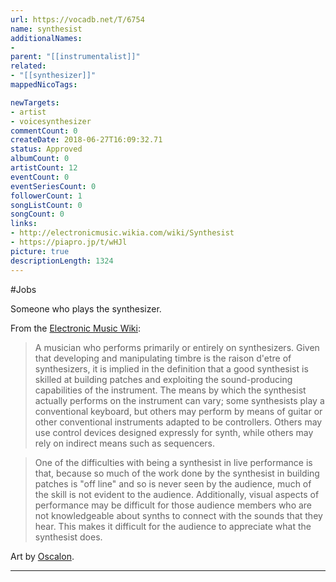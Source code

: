 ```yaml
---
url: https://vocadb.net/T/6754
name: synthesist
additionalNames: 
- 
parent: "[[instrumentalist]]"
related:
- "[[synthesizer]]"
mappedNicoTags:

newTargets:
- artist
- voicesynthesizer
commentCount: 0
createDate: 2018-06-27T16:09:32.71
status: Approved
albumCount: 0
artistCount: 12
eventCount: 0
eventSeriesCount: 0
followerCount: 1
songListCount: 0
songCount: 0
links: 
- http://electronicmusic.wikia.com/wiki/Synthesist
- https://piapro.jp/t/wHJl
picture: true
descriptionLength: 1324
---
```


#Jobs

Someone who plays the synthesizer.

From the [Electronic Music Wiki](https://electronicmusic.fandom.com/wiki/Synthesist):
>A musician who performs primarily or entirely on synthesizers. Given that developing and manipulating timbre is the raison d'etre of synthesizers, it is implied in the definition that a good synthesist is skilled at building patches and exploiting the sound-producing capabilities of the instrument. The means by which the synthesist actually performs on the instrument can vary; some synthesists play a conventional keyboard, but others may perform by means of guitar or other conventional instruments adapted to be controllers. Others may use control devices designed expressly for synth, while others may rely on indirect means such as sequencers.

>One of the difficulties with being a synthesist in live performance is that, because so much of the work done by the synthesist in building patches is "off line" and so is never seen by the audience, much of the skill is not evident to the audience. Additionally, visual aspects of performance may be difficult for those audience members who are not knowledgeable about synths to connect with the sounds that they hear. This makes it difficult for the audience to appreciate what the synthesist does.

Art by [Oscalon](https://vocadb.net/Ar/35995).

---

